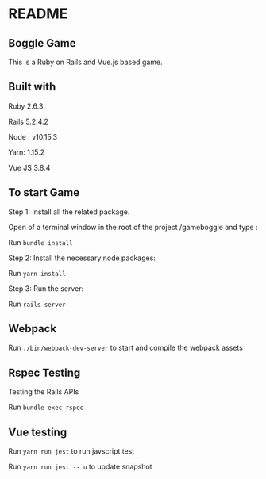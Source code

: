 # README

## Boggle Game

This is a Ruby on Rails and Vue.js based game.

## Built with

Ruby 2.6.3

Rails 5.2.4.2

Node : v10.15.3

Yarn: 1.15.2

Vue JS 3.8.4

## To start Game

Step 1: Install all the related package.

Open of a terminal window in the root of the project /gameboggle and type :

Run `bundle install`

Step 2: Install the necessary node packages:

Run `yarn install`

Step 3: Run the server:

Run `rails server`

## Webpack

Run `./bin/webpack-dev-server` to start and compile the webpack assets

## Rspec Testing

Testing the Rails APIs

Run `bundle exec rspec`

## Vue testing

Run `yarn run jest` to run javscript test

Run `yarn run jest -- u` to update snapshot

